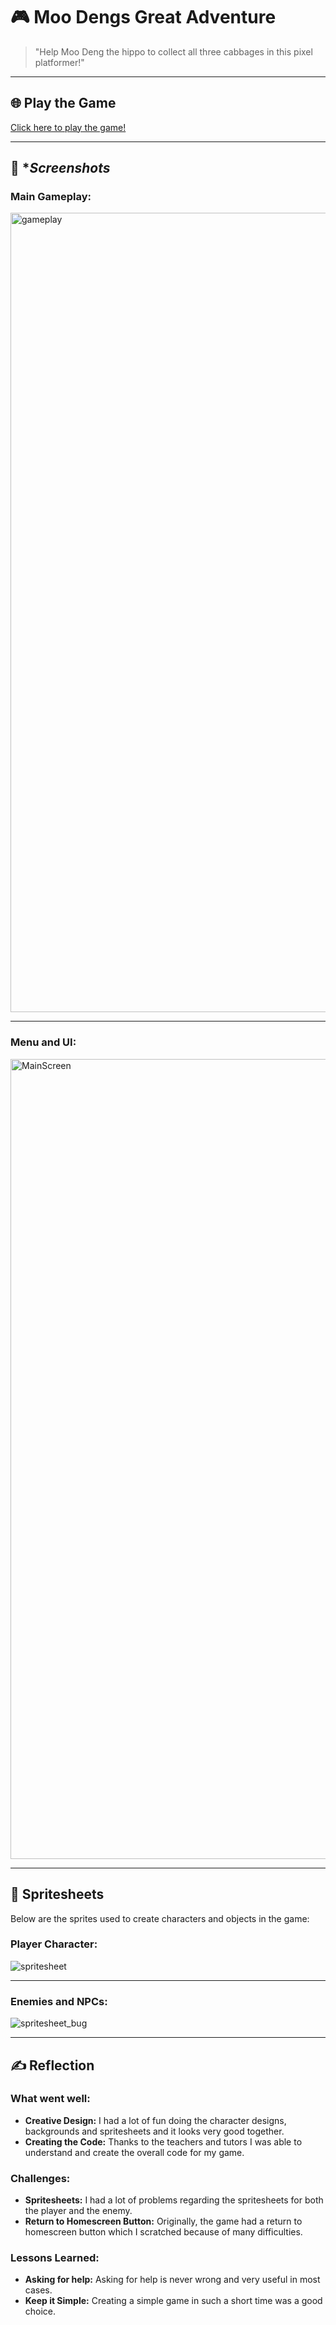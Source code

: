 # 🎮 **Moo Dengs Great Adventure** 

> "Help Moo Deng the hippo to collect all three cabbages in this pixel platformer!"

---

## 🌐 **Play the Game**
[Click here to play the game!](.)

---


## 📸 **Screenshots*

### Main Gameplay:

<img width="1279" alt="gameplay" src="https://github.com/user-attachments/assets/152506dd-309d-4aeb-8529-024ab6f1969a" />


---

### Menu and UI:

<img width="1280" alt="MainScreen" src="https://github.com/user-attachments/assets/51cde0fc-b90a-4bff-957d-ff53a42b4550" />


---

## 🎨 **Spritesheets**
Below are the sprites used to create characters and objects in the game:

### Player Character:

![spritesheet](https://github.com/user-attachments/assets/9c4afda2-c1eb-4f7c-a060-0cc0a6f19d4b)


---

### Enemies and NPCs:

![spritesheet_bug](https://github.com/user-attachments/assets/f92b1efd-91a3-45b0-9108-3ca699ef57c5)


---

## ✍️ **Reflection**

### What went well:
- **Creative Design:** I had a lot of fun doing the character designs, backgrounds and spritesheets and it looks very good together.
- **Creating the Code:** Thanks to the teachers and tutors I was able to understand and create the overall code for my game. 

### Challenges:
- **Spritesheets:** I had a lot of problems regarding the spritesheets for both the player and the enemy. 
- **Return to Homescreen Button:** Originally, the game had a return to homescreen button which I scratched because of many difficulties.

### Lessons Learned:
- **Asking for help:** Asking for help is never wrong and very useful in most cases. 
- **Keep it Simple:** Creating a simple game in such a short time was a good choice.
